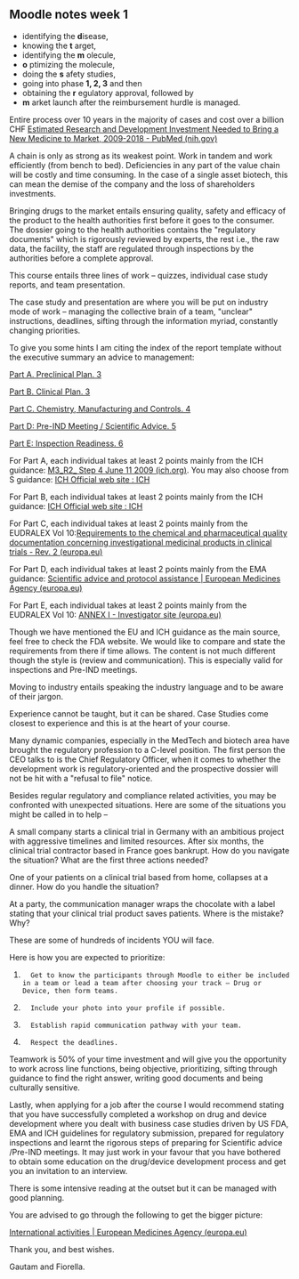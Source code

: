 ## Moodle notes week 1

* identifying the **d**isease, 
* knowing the  **t** arget, 
* identifying the  **m** olecule, 
*  **o** ptimizing the molecule, 
* doing the  **s** afety studies, 
* going into phase  **1, 2, 3**  and then 
* obtaining the  **r** egulatory approval, followed by 
* **m** arket launch after the reimbursement hurdle is managed. 

Entire process over 10 years in the majority of cases and cost over a billion CHF [Estimated Research and Development Investment Needed to Bring a New Medicine to Market, 2009-2018 - PubMed (nih.gov)](https://pubmed.ncbi.nlm.nih.gov/32125404/)

A chain is only as strong as its weakest point. Work in tandem and work efficiently (from bench to bed). Deficiencies in any part of the value chain will be costly and time consuming. In the case of a single asset biotech, this can mean the demise of the company and the loss of shareholders investments.

Bringing drugs to the market entails ensuring quality, safety and efficacy of the product to the health authorities first before it goes to the consumer. The dossier going to the health authorities contains the "regulatory documents" which is rigorously reviewed by experts, the rest i.e., the raw data, the facility, the staff are regulated through inspections by the authorities before a complete approval.

This course entails three lines of work – quizzes, individual case study reports, and team presentation.

The case study and presentation are where you will be put on industry mode of work – managing the collective brain of a team, "unclear" instructions, deadlines, sifting through the information myriad, constantly changing priorities.

To give you some hints I am citing the index of the report template without the executive summary an advice to management:

[Part A. Preclinical Plan. 3](https://moodle.epfl.ch/mod/forum/discuss.php?d=79557#_Toc20143650)

[Part B. Clinical Plan. 3](https://moodle.epfl.ch/mod/forum/discuss.php?d=79557#_Toc20143651)

[Part C. Chemistry, Manufacturing and Controls. 4](https://moodle.epfl.ch/mod/forum/discuss.php?d=79557#_Toc20143652)

[Part D: Pre-IND Meeting / Scientific Advice. 5](https://moodle.epfl.ch/mod/forum/discuss.php?d=79557#_Toc20143653)

[Part E: Inspection Readiness. 6](https://moodle.epfl.ch/mod/forum/discuss.php?d=79557#_Toc20143654)

For Part A, each individual takes at least 2 points mainly from the ICH guidance: [M3\_R2\_ Step 4 June 11 2009 (ich.org)](https://database.ich.org/sites/default/files/M3_R2__Guideline.pdf). You may also choose from S guidance: [ICH Official web site : ICH](https://www.ich.org/page/safety-guidelines)

For Part B, each individual takes at least 2 points mainly from the ICH guidance: [ICH Official web site : ICH](https://www.ich.org/page/efficacy-guidelines)

For Part C, each individual takes at least 2 points mainly from the EUDRALEX Vol 10:[Requirements to the chemical and pharmaceutical quality documentation concerning investigational medicinal products in clinical trials - Rev. 2 (europa.eu)](https://health.ec.europa.eu/system/files/2022-02/mp_eudralex_guideline-chemical_en_1.pdf)

For Part D, each individual takes at least 2 points mainly from the EMA guidance: [Scientific advice and protocol assistance | European Medicines Agency (europa.eu)](https://www.ema.europa.eu/en/human-regulatory/research-development/scientific-advice-protocol-assistance)

For Part E, each individual takes at least 2 points mainly from the EUDRALEX Vol 10: [ANNEX I - Investigator site (europa.eu)](https://health.ec.europa.eu/system/files/2018-03/eudralex_vol10_chapter4_guidance-conduct_annex1_0.pdf)

Though we have mentioned the EU and ICH guidance as the main source, feel free to check the FDA website. We would like to compare and state the requirements from there if time allows. The content is not much different though the style is (review and communication). This is especially valid for inspections and Pre-IND meetings.

Moving to industry entails speaking the industry language and to be aware of their jargon.

Experience cannot be taught, but it can be shared. Case Studies come closest to experience and this is at the heart of your course.

Many dynamic companies, especially in the MedTech and biotech area have brought the regulatory profession to a C-level position. The first person the CEO talks to is the Chief Regulatory Officer, when it comes to whether the development work is regulatory-oriented and the prospective dossier will not be hit with a "refusal to file" notice.

Besides regular regulatory and compliance related activities, you may be confronted with unexpected situations. Here are some of the situations you might be called in to help –

A small company starts a clinical trial in Germany with an ambitious project with aggressive timelines and limited resources. After six months, the clinical trial contractor based in France goes bankrupt. How do you navigate the situation? What are the first three actions needed?

One of your patients on a clinical trial based from home, collapses at a dinner. How do you handle the situation?

At a party, the communication manager wraps the chocolate with a label stating that your clinical trial product saves patients. Where is the mistake? Why?

These are some of hundreds of incidents YOU will face.

Here is how you are expected to prioritize:

1.       Get to know the participants through Moodle to either be included in a team or lead a team after choosing your track – Drug or Device, then form teams.

2.       Include your photo into your profile if possible.

3.       Establish rapid communication pathway with your team.

4.       Respect the deadlines.

Teamwork is 50% of your time investment and will give you the opportunity to work across line functions, being objective, prioritizing, sifting through guidance to find the right answer, writing good documents and being culturally sensitive.

Lastly, when applying for a job after the course I would recommend stating that you have successfully completed a workshop on drug and device development where you dealt with business case studies driven by US FDA, EMA and ICH guidelines for regulatory submission, prepared for regulatory inspections and learnt the rigorous steps of preparing for Scientific advice /Pre-IND meetings. It may just work in your favour that you have bothered to obtain some education on the drug/device development process and get you an invitation to an interview.

There is some intensive reading at the outset but it can be managed with good planning.

You are advised to go through the following to get the bigger picture:

[International activities | European Medicines Agency (europa.eu)](https://www.ema.europa.eu/en/partners-networks/international-activities)

Thank you, and best wishes.

Gautam and Fiorella.
